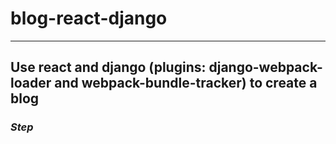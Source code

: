 # blog-react-django
--------------------
## Use react and django (plugins: **django-webpack-loader** and **webpack-bundle-tracker**) to create a blog
### *Step*

